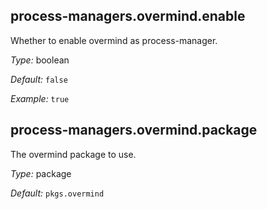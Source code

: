 [comment]: # (Do not edit this file as it is autogenerated. Go to docs/individual-docs if you want to make edits.)


[comment]: # (Please add your documentation on top of this line)

## process-managers\.overmind\.enable

Whether to enable overmind as process-manager\.



*Type:*
boolean



*Default:*
` false `



*Example:*
` true `



## process-managers\.overmind\.package



The overmind package to use\.



*Type:*
package



*Default:*
` pkgs.overmind `
